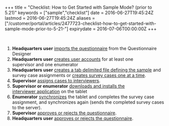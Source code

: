 +++
title = "Checklist: How to Get Started with Sample Mode? (prior to 5.21)"
keywords = ["sample","checklist"]
date = 2016-06-27T19:45:24Z
lastmod = 2016-06-27T19:45:24Z
aliases = ["/customer/portal/articles/2477723-checklist-how-to-get-started-with-sample-mode-prior-to-5-21-"]
expirydate = 2016-07-06T00:00:00Z
+++

 

1.  **Headquarters user** [imports the
    questionnaire](/getting-started/import-the-questionnaire-prior-to-5-21-) from
    the Questionnaire Designer 
2.  **Headquarters user** [creates user
    accounts](/getting-started/create-user-accounts-for-your-team-) for
    at least one supervisor and one enumerator ​
3.  **Headquarters user** [creates a tab delimited file defining the
    sample](/getting-started/uploading-many-assignments-at-a-time) and
    survey case assignments or [creates survey cases one at a
    time](/getting-started/creating-survey-cases-one-at-a-time-prior-to-5-21-).
4.  **Supervisor** [assigns cases
    to interviewers](/getting-started/distributing-assignments-to-interviewers). 
5.  **Supervisor or enumerator** [downloads and installs the
    interviewer application](/getting-started/download-and-install-the-interviewer-application) on
    the tablet  
6.  ​**Enumerator** [synchronizes](/getting-started/synchronization-completing-the-interview) the
    tablet and completes the survey case assignment, and synchronizes
    again (sends the completed survey cases to the server). 
7.  **Supervisor** [approves or rejects the
    questionnaire](/getting-started/supervisor-browsing-the-completed-interview).
8.  **Headquarters user** [approves or rejects the
    questionnaire](/getting-started/headquarters-user-browsing-the-completed-interview).
